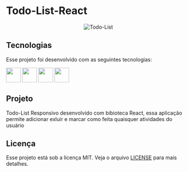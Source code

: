 # Todo-List-React

<p align="center">
  <img alt="Todo-List" src="./public/assets/.png">
</p>


## Tecnologias

Esse projeto foi desenvolvido com as seguintes tecnologias:  


<p><img src="https://img.icons8.com/color/48/000000/javascript--v1.png" width="40"/>
<img src="https://img.icons8.com/color/48/000000/html-5--v1.png" width="40"/>
<img src="https://img.icons8.com/color/48/000000/css3.png"  width="40"/>
<img src="https://img.icons8.com/cute-clipart/64/000000/react-native.png" width="40"/></p>

## Projeto 

Todo-List Responsivo desenvolvido com bibioteca React, essa aplicação permite adicionar exluir e marcar como feita quaisquer atividades do usuário

## Licença

Esse projeto está sob a licença MIT. Veja o arquivo [LICENSE](https://github.com/WyllianSilveira/Todo-List-React/blob/main/LICENSE) para mais detalhes.
